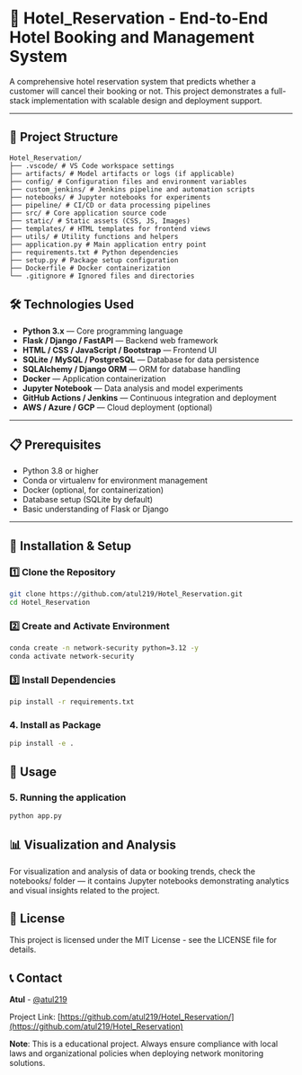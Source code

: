 # 🏨 Hotel_Reservation - End-to-End Hotel Booking and Management System

A comprehensive hotel reservation system that predicts whether a customer will cancel their booking or not. This project demonstrates a full-stack implementation with scalable design and deployment support.

---


## 📁 Project Structure

```
Hotel_Reservation/
├── .vscode/ # VS Code workspace settings
├── artifacts/ # Model artifacts or logs (if applicable)
├── config/ # Configuration files and environment variables
├── custom_jenkins/ # Jenkins pipeline and automation scripts
├── notebooks/ # Jupyter notebooks for experiments
├── pipeline/ # CI/CD or data processing pipelines
├── src/ # Core application source code
├── static/ # Static assets (CSS, JS, Images)
├── templates/ # HTML templates for frontend views
├── utils/ # Utility functions and helpers
├── application.py # Main application entry point
├── requirements.txt # Python dependencies
├── setup.py # Package setup configuration
├── Dockerfile # Docker containerization
└── .gitignore # Ignored files and directories
```

## 🛠️ Technologies Used

- **Python 3.x** — Core programming language  
- **Flask / Django / FastAPI** — Backend web framework  
- **HTML / CSS / JavaScript / Bootstrap** — Frontend UI  
- **SQLite / MySQL / PostgreSQL** — Database for data persistence  
- **SQLAlchemy / Django ORM** — ORM for database handling  
- **Docker** — Application containerization  
- **Jupyter Notebook** — Data analysis and model experiments  
- **GitHub Actions / Jenkins** — Continuous integration and deployment  
- **AWS / Azure / GCP** — Cloud deployment (optional)

---

## 📋 Prerequisites

- Python 3.8 or higher  
- Conda or virtualenv for environment management  
- Docker (optional, for containerization)  
- Database setup (SQLite by default)  
- Basic understanding of Flask or Django  

---

## 🔧 Installation & Setup

### 1️⃣ Clone the Repository
```bash
git clone https://github.com/atul219/Hotel_Reservation.git
cd Hotel_Reservation
```

### 2️⃣ Create and Activate Environment
```bash
conda create -n network-security python=3.12 -y
conda activate network-security
```

### 3️⃣ Install Dependencies
```bash
pip install -r requirements.txt
```

### 4. Install as Package
```bash
pip install -e .
```

## 🚀 Usage

### 5. Running the application
```bash
python app.py
```

## 📊 Visualization and Analysis

For visualization and analysis of data or booking trends,
check the notebooks/ folder — it contains Jupyter notebooks demonstrating analytics and visual insights related to the project.

## 📄 License

This project is licensed under the MIT License - see the LICENSE file for details.

## 📞 Contact

**Atul** - [@atul219](https://github.com/atul219)

Project Link: [https://github.com/atul219/Hotel_Reservation/](https://github.com/atul219/Hotel_Reservation)


**Note**: This is a educational project. Always ensure compliance with local laws and organizational policies when deploying network monitoring solutions.
